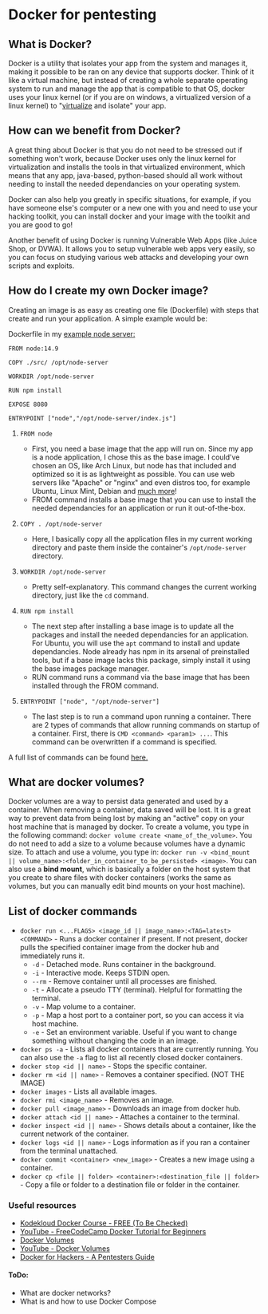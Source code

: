 # Docker for pentesting
## What is Docker?
Docker is a utility that isolates your app from the system and manages it, making it possible to be ran on any device that supports docker. Think of it like a virtual machine, but instead of creating a whole separate operating system to run and manage the app that is compatible to that OS, docker uses your linux kernel (or if you are on windows, a virtualized version of a linux kernel) to "[virtualize](https://en.wikipedia.org/wiki/OS-level_virtualization) and isolate" your app.
## How can we benefit from Docker?
A great thing about Docker is that you do not need to be stressed out if something won't work, because Docker uses only the linux kernel for virtualization and installs the tools in that virtualized environment, which means that any app, java-based, python-based should all work without needing to install the needed dependancies on your operating system. 

Docker can also help you greatly in specific situations, for example, if you have someone else's computer or a new one with you and need to use your hacking toolkit, you can install docker and your image with the toolkit and you are good to go!

Another benefit of using Docker is running Vulnerable Web Apps (like Juice Shop, or DVWA). It allows you to setup vulnerable web apps very easily, so you can focus on studying various web attacks and developing your own scripts and exploits.

## How do I create my own Docker image?
Creating an image is as easy as creating one file (Dockerfile) with steps that create and run your application. A simple example would be:

Dockerfile in my [example node server:](https://hub.docker.com/r/artideusz/test-node-server)
```
FROM node:14.9

COPY ./src/ /opt/node-server

WORKDIR /opt/node-server

RUN npm install

EXPOSE 8080

ENTRYPOINT ["node","/opt/node-server/index.js"]
```

1. `FROM node`
    - First, you need a base image that the app will run on. Since my app is a node application, I chose this as the base image. I could've chosen an OS, like Arch Linux, but node has that included and optimized so it is as lightweight as possible. You can use web servers like "Apache" or "nginx" and even distros too, for example Ubuntu, Linux Mint, Debian and [much more](https://hub.docker.com/search?source=verified&type=image&category=base&image_filter=official&operating_system=linux%2Cwindows)!
    - FROM command installs a base image that you can use to install the needed dependancies for an application or run it out-of-the-box.
2. `COPY . /opt/node-server`
    - Here, I basically copy all the application files in my current working directory and paste them inside the container's `/opt/node-server` directory.
3. `WORKDIR /opt/node-server`
    - Pretty self-explanatory. This command changes the current working directory, just like the `cd` command.
3. `RUN npm install`
    - The next step after installing a base image is to update all the packages and install the needed dependancies for an application. For Ubuntu, you will use the `apt` command to install and update dependancies. Node already has npm in its arsenal of preinstalled tools, but if a base image lacks this package, simply install it using the base images package manager.
    - RUN command runs a command via the base image that has been installed through the FROM command.

4. `ENTRYPOINT ["node", "/opt/node-server"]`
    - The last step is to run a command upon running a container. There are 2 types of commands that allow running commands on startup of a container. First, there is `CMD <command> <param1> ...`. This command can be overwritten if a command is specified.

A full list of commands can be found [here.](https://docs.docker.com/engine/reference/builder/)

## What are docker volumes?

Docker volumes are a way to persist data generated and used by a container. When removing a container, data saved will be lost. It is a great way to prevent data from being lost by making an "active" copy on your host machine that is managed by docker. To create a volume, you type in the following command: `docker volume create <name_of_the_volume>`. You do not need to add a size to a volume because volumes have a dynamic size. To attach and use a volume, you type in: `docker run -v <bind_mount || volume_name>:<folder_in_container_to_be_persisted> <image>`.
You can also use a **bind mount**, which is basically a folder on the host system that you create to share files with docker containers (works the same as volumes, but you can manually edit bind mounts on your host machine).

## List of docker commands
- `docker run <...FLAGS> <image_id || image_name>:<TAG=latest> <COMMAND>` - Runs a docker container if present. If not present, docker pulls the specified container image from the docker hub and immediately runs it.
    - `-d` - Detached mode. Runs container in the background.
    - `-i` - Interactive mode. Keeps STDIN open.
    - `--rm` - Remove container until all processes are finished.
    - `-t` - Allocate a pseudo TTY (terminal). Helpful for formatting the terminal.
    - `-v` - Map volume to a container.
    - `-p` - Map a host port to a container port, so you can access it via host machine.
    - `-e` - Set an environment variable. Useful if you want to change something without changing the code in an image.
- `docker ps -a` - Lists all docker containers that are currently running. You can also use the `-a` flag to list all recently closed docker containers.
- `docker stop <id || name>` - Stops the specific container.
- `docker rm <id || name>` - Removes a container specified. (NOT THE IMAGE)
- `docker images` - Lists all available images.
- `docker rmi <image_name>` - Removes an image.
- `docker pull <image_name>` - Downloads an image from docker hub.
- `docker attach <id || name>` - Attaches a container to the terminal.
- `docker inspect <id || name>` - Shows details about a container, like the current network of the container.
- `docker logs <id || name>` - Logs information as if you ran a container from the terminal unattached.
- `docker commit <container> <new_image>` - Creates a new image using a container.
- `docker cp <file || folder> <container>:<destination_file || folder>` - Copy a file or folder to a destination file or folder in the container.


### Useful resources
- [Kodekloud Docker Course - FREE (To Be Checked)](https://kodekloud.com/p/docker-labs)
- [YouTube - FreeCodeCamp Docker Tutorial for Beginners](https://www.youtube.com/watch?v=fqMOX6JJhGo)
- [Docker Volumes](https://docs.docker.com/storage/volumes/)
- [YouTube - Docker Volumes](https://www.youtube.com/watch?v=VOK06Q4QqvE)
- [Docker for Hackers - A Pentesters Guide](https://www.pentestpartners.com/security-blog/docker-for-hackers-a-pen-testers-guide/)

#### ToDo:
- What are docker networks?
- What is and how to use Docker Compose